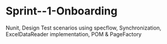 # Sprint--1-Onboarding
Nunit, Design Test scenarios using specflow, Synchronization, ExcelDataReader implementation, POM &amp; PageFactory
